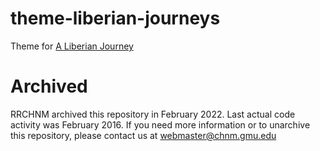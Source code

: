 # theme-liberian-journeys
Theme for [A Liberian Journey](https://rrchnm.org/a-liberian-journey/)

# Archived
RRCHNM archived this repository in February 2022. Last actual code activity was February 2016. If you need more information or to unarchive this repository, please contact us at webmaster@chnm.gmu.edu
